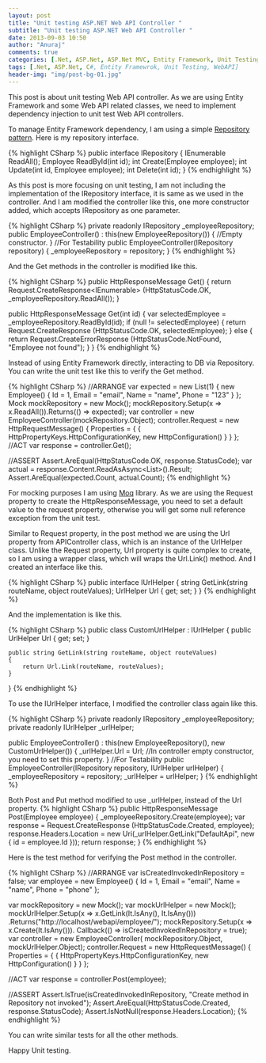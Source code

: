 ```yaml
---
layout: post
title: "Unit testing ASP.NET Web API Controller "
subtitle: "Unit testing ASP.NET Web API Controller "
date: 2013-09-03 10:50
author: "Anuraj"
comments: true
categories: [.Net, ASP.Net, ASP.Net MVC, Entity Framework, Unit Testing, Web API]
tags: [.Net, ASP.Net, C#, Entity Framewrok, Unit Testing, WebAPI]
header-img: "img/post-bg-01.jpg"
---
```

This post is about unit testing Web API controller. As we are using Entity Framework and some Web API related classes, we need to implement dependency injection to unit test Web API controllers. 

To manage Entity Framework dependency, I am using a simple [Repository pattern](http://martinfowler.com/eaaCatalog/repository.html). Here is my repository interface.

{% highlight CSharp %}
public interface IRepository
{
    IEnumerable<Employee> ReadAll();
    Employee ReadById(int id);
    int Create(Employee employee);
    int Update(int id, Employee employee);
    int Delete(int id);
}
{% endhighlight %}

As this post is more focusing on unit testing, I am not including the implementation of the IRepository interface, it is same as we used in the controller. And I am modified the controller like this, one more constructor added, which accepts IRepository as one parameter.

{% highlight CSharp %}
private readonly IRepository _employeeRepository;
public EmployeeController()
    : this(new EmployeeRepository())
{
//Empty constructor.
}
//For Testability
public EmployeeController(IRepository repository)
{
    _employeeRepository = repository;
}
{% endhighlight %}

And the Get methods in the controller is modified like this.

{% highlight CSharp %}
public HttpResponseMessage Get()
{
    return Request.CreateResponse<IEnumerable<Employee>>
                    (HttpStatusCode.OK, _employeeRepository.ReadAll());
}

public HttpResponseMessage Get(int id)
{
    var selectedEmployee = _employeeRepository.ReadById(id);
    if (null != selectedEmployee)
    {
        return Request.CreateResponse<Employee>
            (HttpStatusCode.OK, selectedEmployee);
    }
    else
    {
        return Request.CreateErrorResponse
            (HttpStatusCode.NotFound, "Employee not found");
    }
}
{% endhighlight %}

Instead of using Entity Framework directly, interacting to DB via Repository. You can write the unit test like this to verify the Get method.

{% highlight CSharp %}
//ARRANGE
var expected = new List<Employee>(1) { 
    new Employee() { Id = 1, Email = "email", Name = "name", Phone = "123" }
};
Mock<IRepository> mockRepository = new Mock<IRepository>();
mockRepository.Setup(x => x.ReadAll()).Returns(() => expected);
var controller = new EmployeeController(mockRepository.Object);
controller.Request = new HttpRequestMessage()
{
    Properties = { { HttpPropertyKeys.HttpConfigurationKey, new HttpConfiguration() } }
};
//ACT
var response = controller.Get();

//ASSERT
Assert.AreEqual(HttpStatusCode.OK, response.StatusCode);
var actual = response.Content.ReadAsAsync<List<Employee>>().Result;
Assert.AreEqual(expected.Count, actual.Count);
{% endhighlight %}

For mocking purposes I am using [Moq](http://code.google.com/p/moq/) library. As we are using the Request property to create the HttpResponseMessage, you need to set a default value to the request property, otherwise you will get some null reference exception from the unit test.

Similar to Request property, in the post method we are using the Url property from APIController class, which is an instance of the UrlHelper class. Unlike the Request property, Url property is quite complex to create, so I am using a wrapper class, which will wraps the Url.Link() method. And I created an interface like this.

{% highlight CSharp %}
public interface IUrlHelper
{
    string GetLink(string routeName, object routeValues);
    UrlHelper Url { get; set; }
}
{% endhighlight %}

And the implementation is like this.

{% highlight CSharp %}
public class CustomUrlHelper : IUrlHelper
{
    public UrlHelper Url { get; set; }

    public string GetLink(string routeName, object routeValues)
    {
        return Url.Link(routeName, routeValues);
    }
}
{% endhighlight %}

To use the IUrlHelper interface, I modified the controller class again like this.

{% highlight CSharp %}
private readonly IRepository _employeeRepository;
private readonly IUrlHelper _urlHelper;

public EmployeeController()
    : this(new EmployeeRepository(), new CustomUrlHelper())
{
    _urlHelper.Url = Url; //In controller empty constructor, you need to set this property.
}
//For Testability
public EmployeeController(IRepository repository, IUrlHelper urlHelper)
{
    _employeeRepository = repository;
    _urlHelper = urlHelper;
}
{% endhighlight %}

Both Post and Put method modified to use _urlHelper, instead of the Url property.
{% highlight CSharp %}
public HttpResponseMessage Post(Employee employee)
{
    _employeeRepository.Create(employee);
    var response = Request.CreateResponse<Employee>
        (HttpStatusCode.Created, employee);
    response.Headers.Location = 
        new Uri(_urlHelper.GetLink("DefaultApi", new { id = employee.Id }));
    return response;
}
{% endhighlight %}

Here is the test method for verifying the Post method in the controller.

{% highlight CSharp %}
//ARRANGE
var isCreatedInvokedInRepository = false;
var employee = new Employee()
{
    Id = 1,
    Email = "email",
    Name = "name",
    Phone = "phone"
};

var mockRepository = new Mock<IRepository>();
var mockUrlHelper = new Mock<IUrlHelper>();
mockUrlHelper.Setup(x => x.GetLink(It.IsAny<string>(), It.IsAny<object>()))
    .Returns("http://localhost/webapi/employee/");
mockRepository.Setup(x => x.Create(It.IsAny<Employee>())).
    Callback(() => isCreatedInvokedInRepository = true);
var controller = new EmployeeController(
    mockRepository.Object, mockUrlHelper.Object);
controller.Request = new HttpRequestMessage()
{
    Properties = { { HttpPropertyKeys.HttpConfigurationKey, new HttpConfiguration() } }
};

//ACT
var response = controller.Post(employee);

//ASSERT
Assert.IsTrue(isCreatedInvokedInRepository,
    "Create method in Repository not invoked");
Assert.AreEqual(HttpStatusCode.Created, response.StatusCode);
Assert.IsNotNull(response.Headers.Location);
{% endhighlight %}

You can write similar tests for all the other methods.

Happy Unit testing.

